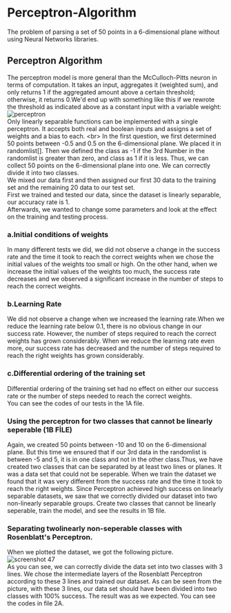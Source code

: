 # Perceptron-Algorithm
The problem of parsing a set of 50 points in a 6-dimensional plane without using Neural Networks libraries.
## Perceptron Algorithm 
The perceptron model is more general than the McCulloch-Pitts neuron in terms of computation. It takes an input, aggregates it (weighted sum), and only returns 1 if the aggregated amount above a certain threshold; otherwise, it returns 0.We'd end up with something like this if we rewrote the threshold as indicated above as a constant input with a variable weight:    <br/>
![perceptron](https://user-images.githubusercontent.com/78887209/157613277-2ccb85ef-5ab9-4d4e-b411-f2de1655090c.png) <br/>
Only linearly separable functions can be implemented with a single perceptron. It accepts both real and boolean inputs and assigns a set of weights and a bias to each.  <br\>
In the first question, we first determined 50 points between -0.5 and 0.5 on the 6-dimensional plane.
We placed it in randomlist[]. Then we defined the class as -1 if the 3rd Number in the randomlist is greater than zero, and class as 1 if it is less. Thus, we can collect 50 points on the 6-dimensional plane into one. We can correctly divide it into two classes. <br/>
We mixed our data first and then assigned our first 30 data to the training set and the remaining 20 data to our test set. <br/>
First we trained and tested our data, since the dataset is linearly separable, our accuracy rate is 1. <br/>
Afterwards, we wanted to change some parameters and look at the effect on the training and testing process. <br/>
### a.Initial conditions of weights
In many different tests we did, we did not observe a change in the success rate and the time it took to reach the correct weights when we chose the initial values ​​of the weights too small or high. On the other hand, when we increase the initial values ​​of the weights too much, the success rate decreases and we observed a significant increase in the number of steps to reach the correct weights.
### b.Learning Rate
We did not observe a change when we increased the learning rate.When we reduce the learning rate below 0.1, there is no obvious change in our success rate.
However, the number of steps required to reach the correct weights has grown considerably. When we reduce the learning rate even more, our success rate has decreased and the number of steps required to reach the right weights has grown considerably.
### c.Differential ordering of the training set
Differential ordering of the training set had no effect on either our success rate or the number of steps needed to reach the correct weights. <br/>
You can see the codes of our tests in the 1A file.
### Using the perceptron for two classes that cannot be linearly seperable (1B FİLE)
Again, we created 50 points between -10 and 10 on the 6-dimensional plane. But this time we ensured that if our 3rd data in the randomlist is between -5 and 5, it is in one class and not in the other class.Thus, we have created two classes that can be separated by at least two lines or planes.
It was a data set that could not be seperable. When we train the dataset we found that it was very different from the success rate and the time it took to reach the right weights.
Since Perceptron achieved high success on linearly separable datasets, we saw that we correctly divided our dataset into two non-linearly separable groups.
Create two classes that cannot be linearly seperable, train the model, and see the results in 1B file.

### Separating twolinearly non-seperable classes with Rosenblatt's Perceptron.
When we plotted the dataset, we got the following picture. <br/>
![screenshot 47](https://user-images.githubusercontent.com/78887209/157647675-1bff73cf-18ef-4f6b-8e27-2a10651e60ab.jpg) <br/>
As you can see, we can correctly divide the data set into two classes with 3 lines.
We chose the intermediate layers of the Rosenblatt Perceptron according to these 3 lines and trained our dataset.
As can be seen from the picture, with these 3 lines, our data set should have been divided into two classes with 100% success.
The result was as we expected. You can see the codes in file 2A. <br/>
